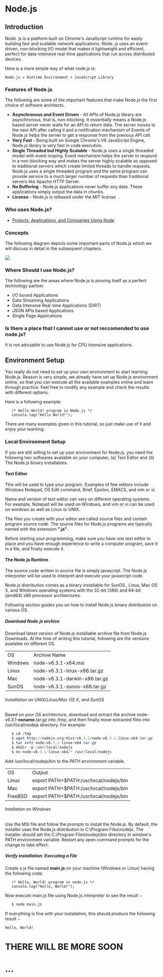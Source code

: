 <link rel="stylesheet" type="text/css" href="Style/markdown-style.css" />

# Node.js

## Introduction

Node. js is a platform built on Chrome's JavaScript runtime for easily building fast and scalable network applications. Node. js uses an event-driven, non-blocking I/O model that makes it lightweight and efficient, perfect for data-intensive real-time applications that run across distributed devices.

Here is a more simple way of what node.js is:

` Node.js = Runtime Environment + JavaScript Library `

### Features of Node.js
The following are some of the important features that make Node.js the first choice of software architects.

- **Asynchronous and Event Driven** - All APIs of Node.js library are asynchronous, that is, non-blocking. It essentially means a Node.js based server never waits for an API to return data. The server moves to the next API after calling it and a notification mechanism of Events of Node.js helps the server to get a response from the previous API call.
- **Very Fast** - Being built on Google Chrome's V8 JavaScript Engine, Node.js library is very fast in code execution.
- **Single Threaded but Highly Scalable** - Node.js uses a single threaded model with event looping. Event mechanism helps the server to respond in a non-blocking way and makes the server highly scalable as opposed to traditional servers which create limited threads to handle requests. Node.js uses a single threaded program and the same program can provide service to a much larger number of requests than traditional servers like Apache HTTP Server.
- **No Buffering** - Node.js applications never buffer any data. These applications simply output the data in chunks.
- **License** - Node.js is released under the MIT license[<img src="https://www.pngfind.com/pngs/m/88-882006_shares-svg-png-icon-shares-icon-transparent-png.png" height="10px" width="10px" />](https://raw.githubusercontent.com/joyent/node/v0.12.0/LICENSE).

### Who uses Node.js?

- [Projects, Applications, and Companies Using Node<img src="https://www.pngfind.com/pngs/m/88-882006_shares-svg-png-icon-shares-icon-transparent-png.png" height="10px" width="10px" />](https://github.com/nodejs/node-v0.x-archive/wiki/projects,-applications,-and-companies-using-node)

### Concepts
The following diagram depicts some important parts of Node.js which we will discuss in detail in the subsequent chapters.

<img src="https://www.tutorialspoint.com/nodejs/images/nodejs_concepts.jpg" />

### Where Should I use Node.js?
The following are the areas where Node.js is proving itself as a perfect technology partner.

- I/O bound Applications
- Data Streaming Applications
- Data Intensive Real-time Applications (DIRT)
- JSON APIs based Applications
- Single Page Applications

### Is there a place that I cannot use or not reccomended to use node.js?
It is not advisable to use Node.js for CPU intensive applications.

## Environment Setup

You really do not need to set up your own environment to start learning Node.js. Reason is very simple, we already have set up Node.js environment online, so that you can execute all the available examples online and learn through practice. Feel free to modify any example and check the results with different options.

Here is a following example:

```node
   /* Hello World! program in Node.js */
   console.log("Hello World!");
```

There are many examples given in this tutorial, so just make use of it and enjoy your learning.

### Local Environment Setup
If you are still willing to set up your environment for Node.js, you need the following two softwares available on your computer, (a) Text Editor and (b) The Node.js binary installables.

#### Text Editor
This will be used to type your program. Examples of few editors include Windows Notepad, OS Edit command, Brief, Epsilon, EMACS, and vim or vi.

Name and version of text editor can vary on different operating systems. For example, Notepad will be used on Windows, and vim or vi can be used on windows as well as Linux or UNIX.

The files you create with your editor are called source files and contain program source code. The source files for Node.js programs are typically named with the extension **".js"**.

Before starting your programming, make sure you have one text editor in place and you have enough experience to write a computer program, save it in a file, and finally execute it.

#### The Node.js Runtime
The source code written in source file is simply javascript. The Node.js interpreter will be used to interpret and execute your javascript code.

Node.js distribution comes as a binary installable for SunOS , Linux, Mac OS X, and Windows operating systems with the 32-bit (386) and 64-bit (amd64) x86 processor architectures.

Following section guides you on how to install Node.js binary distribution on various OS.

##### Download Node.js archive
Download latest version of Node.js installable archive file from Node.js Downloads. At the time of writing this tutorial, following are the versions available on different OS.

<table>
    <tbody>
        <tr id="hello">
            <td>OS</td>
            <td>Archive Name</td>
        </tr>
        <tr>
            <td>Windows</td>
            <td>node-v6.3.1-x64.msi</td>
        </tr>
        <tr>
            <td>Linux</td>
            <td>node-v6.3.1-linux-x86.tar.gz</td>
        </tr>
        <tr>
            <td>Mac</td>
            <td>node-v6.3.1-darwin-x86.tar.gz</td>
        </tr>
        <tr>
            <td>SunOS</td>
            <td>node-v6.3.1-sunos-x86.tar.gz</td>
        </tr>
    </tbody>
</table>

###### Installation on UNIX/Linux/Mac OS X, and SunOS
Based on your OS architecture, download and extract the archive node-v6.3.1-**osname**.tar.gz into /tmp, and then finally move extracted files into /usr/local/nodejs directory. For example:

```powershell bash shell tcsh
   $ cd /tmp
   $ wget http://nodejs.org/dist/v6.3.1/node-v6.3.1-linux-x64.tar.gz
   $ tar xvfz node-v6.3.1-linux-x64.tar.gz
   $ mkdir -p /usr/local/nodejs
   $ mv node-v6.3.1-linux-x64/* /usr/local/nodejs
```

Add /usr/local/nodejs/bin to the PATH environment variable.

<table>
    <tr id="hello">
        <td>OS</td>
        <td>Output</td>
    </tr>
    <tr>
        <td>Linux</td>
        <td>export PATH=$PATH:/usr/local/nodejs/bin</td>
    </tr>
    <tr>
        <td>Mac</td>
        <td>export PATH=$PATH:/usr/local/nodejs/bin</td>
    </tr>
    <tr>
        <td>FreeBSD</td>
        <td>export PATH=$PATH:/usr/local/nodejs/bin</td>
    </tr>
</table>

###### Intallation on Windows
Use the MSI file and follow the prompts to install the Node.js. By default, the installer uses the Node.js distribution in C:\Program Files\nodejs. The installer should set the C:\Program Files\nodejs\bin directory in window's PATH environment variable. Restart any open command prompts for the change to take effect.

##### Verify installation: Executing a File
Create a js file named **main.js** on your machine (Windows or Linux) having the following code.

```node
   /* Hello, World! program in node.js */
   console.log("Hello, World!");
```

Now execute main.js file using Node.js interpreter to see the result −

```bash
   $ node main.js
```

If everything is fine with your installation, this should produce the following result −

` Hello, World! `

# THERE WILL BE MORE SOON
# ...
